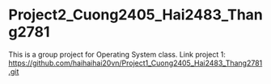 # Project2_Cuong2405_Hai2483_Thang2781
This is a group project for Operating System class. 
Link project 1: https://github.com/haihaihai20vn/Project1_Cuong2405_Hai2483_Thang2781.git
